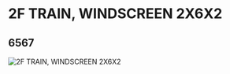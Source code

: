# 2F TRAIN, WINDSCREEN 2X6X2
## 6567
![2F TRAIN, WINDSCREEN 2X6X2](https://lc-www-live-s.legocdn.com/media/bricks/5/2/4294699.jpg)